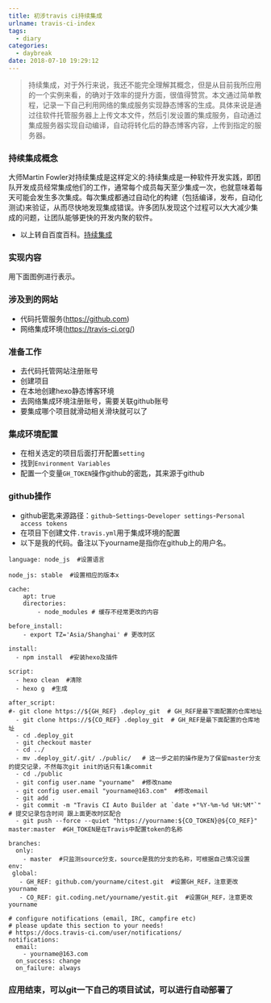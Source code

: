 ```yaml
---
title: 初涉travis ci持续集成
urlname: travis-ci-index
tags:
  - diary
categories:
  - daybreak
date: 2018-07-10 19:29:12
---
```

<!-- Hexo daybreak git vb.net 健康 博客设置 网络日志 软件列表 魔法书签 -->
<!--![图]() -->
<!--[]() -->

> 持续集成，对于外行来说，我还不能完全理解其概念，但是从目前我所应用的一个实例来看，的确对于效率的提升方面，很值得赞赏。本文通过简单教程，记录一下自己利用网络的集成服务实现静态博客的生成。具体来说是通过往软件托管服务器上上传文本文件，然后引发设置的集成服务，自动通过集成服务器实现自动编译，自动将转化后的静态博客内容，上传到指定的服务器。

<!-- more -->

### 持续集成概念
大师Martin Fowler对持续集成是这样定义的:持续集成是一种软件开发实践，即团队开发成员经常集成他们的工作，通常每个成员每天至少集成一次，也就意味着每天可能会发生多次集成。每次集成都通过自动化的构建（包括编译，发布，自动化测试)来验证，从而尽快地发现集成错误。许多团队发现这个过程可以大大减少集成的问题，让团队能够更快的开发内聚的软件。

- 以上转自百度百科。[持续集成](https://baike.baidu.com/item/%E6%8C%81%E7%BB%AD%E9%9B%86%E6%88%90/6250744)

### 实现内容
用下面图例进行表示。


### 涉及到的网站
- 代码托管服务(https://github.com)
- 网络集成环境(https://travis-ci.org/)

### 准备工作
- 去代码托管网站注册账号
- 创建项目
- 在本地创建hexo静态博客环境
- 去网络集成环境注册账号，需要关联github账号
- 要集成哪个项目就滑动相关滑块就可以了

### 集成环境配置
- 在相关选定的项目后面打开配置`setting`
- 找到`Environment Variables`
- 配置一个变量`GH_TOKEN`操作github的密匙，其来源于github

### github操作
- github密匙来源路径：`github`-`Settings`-`Developer settings`-`Personal access tokens`
- 在项目下创建文件`.travis.yml`用于集成环境的配置
- 以下是我的代码。备注以下yourname是指你在github上的用户名。
```
language: node_js  #设置语言

node_js: stable  #设置相应的版本x

cache:
    apt: true
    directories:
        - node_modules # 缓存不经常更改的内容

before_install:
    - export TZ='Asia/Shanghai' # 更改时区

install:
  - npm install  #安装hexo及插件

script:
  - hexo clean  #清除
  - hexo g  #生成

after_script:
#- git clone https://${GH_REF} .deploy_git  # GH_REF是最下面配置的仓库地址
  - git clone https://${CO_REF} .deploy_git  # GH_REF是最下面配置的仓库地址
  - cd .deploy_git
  - git checkout master
  - cd ../
  - mv .deploy_git/.git/ ./public/   # 这一步之前的操作是为了保留master分支的提交记录，不然每次git init的话只有1条commit
  - cd ./public
  - git config user.name "yourname"  #修改name
  - git config user.email "yourname@163.com"  #修改email
  - git add .
  - git commit -m "Travis CI Auto Builder at `date +"%Y-%m-%d %H:%M"`"  # 提交记录包含时间 跟上面更改时区配合
  - git push --force --quiet "https://yourname:${CO_TOKEN}@${CO_REF}" master:master  #GH_TOKEN是在Travis中配置token的名称

branches:
  only:
    - master  #只监测source分支，source是我的分支的名称，可根据自己情况设置
env:
 global:
   - GH_REF: github.com/yourname/citest.git  #设置GH_REF，注意更改yourname
   - CO_REF: git.coding.net/yourname/yestit.git  #设置GH_REF，注意更改yourname

# configure notifications (email, IRC, campfire etc)
# please update this section to your needs!
# https://docs.travis-ci.com/user/notifications/
notifications:
  email:
    - yourname@163.com
  on_success: change
  on_failure: always
```

### 应用结束，可以git一下自己的项目试试，可以进行自动部署了